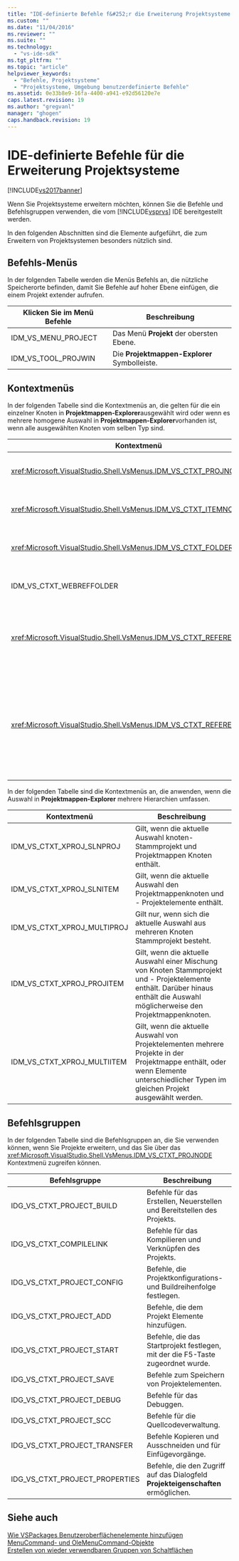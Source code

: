 ```yaml
---
title: "IDE-definierte Befehle f&#252;r die Erweiterung Projektsysteme | Microsoft Docs"
ms.custom: ""
ms.date: "11/04/2016"
ms.reviewer: ""
ms.suite: ""
ms.technology: 
  - "vs-ide-sdk"
ms.tgt_pltfrm: ""
ms.topic: "article"
helpviewer_keywords: 
  - "Befehle, Projektsysteme"
  - "Projektsysteme, Umgebung benutzerdefinierte Befehle"
ms.assetid: 0e33b8e9-16fa-4400-a941-e92d56120e7e
caps.latest.revision: 19
ms.author: "gregvanl"
manager: "ghogen"
caps.handback.revision: 19
---
```

# IDE-definierte Befehle f&#252;r die Erweiterung Projektsysteme
[!INCLUDE[vs2017banner](../../code-quality/includes/vs2017banner.md)]

Wenn Sie Projektsysteme erweitern möchten, können Sie die Befehle und Befehlsgruppen verwenden, die vom [!INCLUDE[vsprvs](../../code-quality/includes/vsprvs_md.md)] IDE bereitgestellt werden.  
  
 In den folgenden Abschnitten sind die Elemente aufgeführt, die zum Erweitern von Projektsystemen besonders nützlich sind.  
  
## Befehls\-Menüs  
 In der folgenden Tabelle werden die Menüs Befehls an, die nützliche Speicherorte befinden, damit Sie Befehle auf hoher Ebene einfügen, die einem Projekt extender aufrufen.  
  
|Klicken Sie im Menü Befehle|Beschreibung|  
|---------------------------------|------------------|  
|IDM\_VS\_MENU\_PROJECT|Das Menü **Projekt** der obersten Ebene.|  
|IDM\_VS\_TOOL\_PROJWIN|Die **Projektmappen\-Explorer** Symbolleiste.|  
  
## Kontextmenüs  
 In der folgenden Tabelle sind die Kontextmenüs an, die gelten für die ein einzelner Knoten in **Projektmappen\-Explorer**ausgewählt wird oder wenn es mehrere homogene Auswahl in **Projektmappen\-Explorer**vorhanden ist, wenn alle ausgewählten Knoten vom selben Typ sind.  
  
|Kontextmenü|Beschreibung|  
|-----------------|------------------|  
|<xref:Microsoft.VisualStudio.Shell.VsMenus.IDM_VS_CTXT_PROJNODE>|Gilt, wenn der Knoten ausgewählt wird.|  
|<xref:Microsoft.VisualStudio.Shell.VsMenus.IDM_VS_CTXT_ITEMNODE>|Gilt, wenn eine Datei ausgewählt wird.|  
|<xref:Microsoft.VisualStudio.Shell.VsMenus.IDM_VS_CTXT_FOLDERNODE>|Gilt, wenn ein Ordner ausgewählt wird.|  
|IDM\_VS\_CTXT\_WEBREFFOLDER|Gilt, wenn der Ordner Webverweise ausgewählt ist.|  
|<xref:Microsoft.VisualStudio.Shell.VsMenus.IDM_VS_CTXT_REFERENCEROOT>|Gilt, wenn der Stammknoten " Verweise „Verweise“ aufgerufen wird, ausgewählt ist.|  
|<xref:Microsoft.VisualStudio.Shell.VsMenus.IDM_VS_CTXT_REFERENCE>|Gilt, wenn Verweisknoten ausgewählt werden. Diese schließen nur Assembly, COM\- und Projektverweise ein.  Schließt keine Webverweise ein.|  
  
 In der folgenden Tabelle sind die Kontextmenüs an, die anwenden, wenn die Auswahl in **Projektmappen\-Explorer** mehrere Hierarchien umfassen.  
  
|Kontextmenü|Beschreibung|  
|-----------------|------------------|  
|IDM\_VS\_CTXT\_XPROJ\_SLNPROJ|Gilt, wenn die aktuelle Auswahl knoten\- Stammprojekt und Projektmappen Knoten enthält.|  
|IDM\_VS\_CTXT\_XPROJ\_SLNITEM|Gilt, wenn die aktuelle Auswahl den Projektmappenknoten und \- Projektelemente enthält.|  
|IDM\_VS\_CTXT\_XPROJ\_MULTIPROJ|Gilt nur, wenn sich die aktuelle Auswahl aus mehreren Knoten Stammprojekt besteht.|  
|IDM\_VS\_CTXT\_XPROJ\_PROJITEM|Gilt, wenn die aktuelle Auswahl einer Mischung von Knoten Stammprojekt und \- Projektelemente enthält.  Darüber hinaus enthält die Auswahl möglicherweise den Projektmappenknoten.|  
|IDM\_VS\_CTXT\_XPROJ\_MULTIITEM|Gilt, wenn die aktuelle Auswahl von Projektelementen mehrere Projekte in der Projektmappe enthält, oder wenn Elemente unterschiedlicher Typen im gleichen Projekt ausgewählt werden.|  
  
## Befehlsgruppen  
 In der folgenden Tabelle sind die Befehlsgruppen an, die Sie verwenden können, wenn Sie Projekte erweitern, und das Sie über das <xref:Microsoft.VisualStudio.Shell.VsMenus.IDM_VS_CTXT_PROJNODE> Kontextmenü zugreifen können.  
  
|Befehlsgruppe|Beschreibung|  
|-------------------|------------------|  
|IDG\_VS\_CTXT\_PROJECT\_BUILD|Befehle für das Erstellen, Neuerstellen und Bereitstellen des Projekts.|  
|IDG\_VS\_CTXT\_COMPILELINK|Befehle für das Kompilieren und Verknüpfen des Projekts.|  
|IDG\_VS\_CTXT\_PROJECT\_CONFIG|Befehle, die Projektkonfigurations\- und Buildreihenfolge festlegen.|  
|IDG\_VS\_CTXT\_PROJECT\_ADD|Befehle, die dem Projekt Elemente hinzufügen.|  
|IDG\_VS\_CTXT\_PROJECT\_START|Befehle, die das Startprojekt festlegen, mit der die F5\-Taste zugeordnet wurde.|  
|IDG\_VS\_CTXT\_PROJECT\_SAVE|Befehle zum Speichern von Projektelementen.|  
|IDG\_VS\_CTXT\_PROJECT\_DEBUG|Befehle für das Debuggen.|  
|IDG\_VS\_CTXT\_PROJECT\_SCC|Befehle für die Quellcodeverwaltung.|  
|IDG\_VS\_CTXT\_PROJECT\_TRANSFER|Befehle Kopieren und Ausschneiden und für Einfügevorgänge.|  
|IDG\_VS\_CTXT\_PROJECT\_PROPERTIES|Befehle, die den Zugriff auf das Dialogfeld **Projekteigenschaften** ermöglichen.|  
  
## Siehe auch  
 [Wie VSPackages Benutzeroberflächenelemente hinzufügen](../../extensibility/internals/how-vspackages-add-user-interface-elements.md)   
 [MenuCommand\- und OleMenuCommand\-Objekte](../../misc/menucommands-vs-olemenucommands.md)   
 [Erstellen von wieder verwendbaren Gruppen von Schaltflächen](../../extensibility/creating-reusable-groups-of-buttons.md)